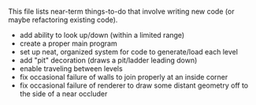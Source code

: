 This file lists near-term things-to-do that involve writing new code (or maybe refactoring existing code).

- add ability to look up/down (within a limited range)
- create a proper main program
- set up neat, organized system for code to generate/load each level
- add "pit" decoration (draws a pit/ladder leading down)
- enable traveling between levels
- fix occasional failure of walls to join properly at an inside corner
- fix occasional failure of renderer to draw some distant geometry off to the side of a near occluder


